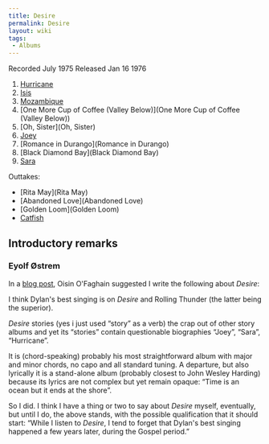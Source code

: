 ```yaml
---
title: Desire
permalink: Desire
layout: wiki
tags:
 - Albums
---
```


Recorded July 1975
Released Jan 16 1976

1.  [Hurricane](Hurricane)
2.  [Isis](Isis)
3.  [Mozambique](Mozambique)
4.  [One More Cup of Coffee (Valley
    Below)](One More Cup of Coffee (Valley Below))
5.  [Oh, Sister](Oh, Sister)
6.  [Joey](Joey)
7.  [Romance in Durango](Romance in Durango)
8.  [Black Diamond Bay](Black Diamond Bay)
9.  [Sara](Sara)

Outtakes:

-   [Rita May](Rita May)
-   [Abandoned Love](Abandoned Love)
-   [Golden Loom](Golden Loom)
-   [Catfish](Catfish)

## Introductory remarks

### Eyolf Østrem

In a
<a href="http://oestrem.com/thingstwice/2009/02/things-twice-the-book-now-in-html/#comment-42999" id="Things Twice">blog
post</a>, Oisin O'Faghain suggested I write the following about
*Desire*:

I think Dylan's best singing is on *Desire* and Rolling Thunder
(the latter being the superior).

*Desire* stories (yes i just used “story” as a verb) the crap out
of other story albums and yet its “stories” contain questionable
biographies “Joey”, “Sara”, “Hurricane”.

It is (chord-speaking) probably his most straightforward album with
major and minor chords, no capo and all standard tuning. A departure,
but also lyrically it is a stand-alone album (probably closest to John
Wesley Harding) because its lyrics are not complex but yet remain
opaque: “Time is an ocean but it ends at the shore”.

So I did. I think I have a thing or two to say about *Desire*
myself, eventually, but until I do, the above stands, with the possible
qualification that it should start: “While I listen to *Desire*,
I tend to forget that Dylan's best singing happened a few years later,
during the Gospel period.”
